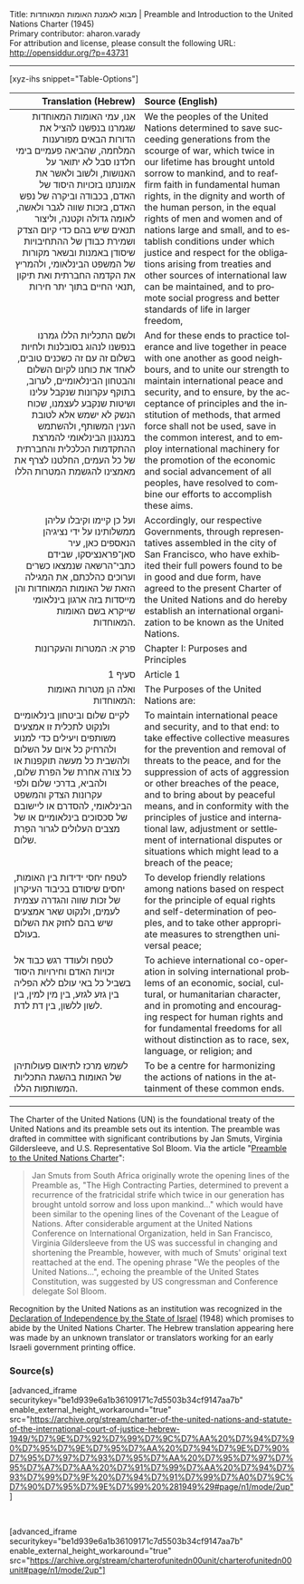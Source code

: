 <html>
<head></head>
<body>
Title: מבוא לאמנת האומות המאוחדות | Preamble and Introduction to the United Nations Charter (1945)<br />
Primary contributor: aharon.varady<br />
For attribution and license, please consult the following URL: <a href="http://opensiddur.org/?p=43731">http://opensiddur.org/?p=43731</a>
<p />
<hr />

[xyz-ihs snippet="Table-Options"]<table style="margin-left: auto; margin-right: auto;" class="draggable">
<thead><tr><th id="x" style="text-align: right;">Translation (Hebrew)</th><th style="text-align: left;">Source (English)</th></tr></thead>
<tbody>
<tr><td style="vertical-align:top;">
<div class="liturgy" lang="he" style="text-align: right;">
אנו, עמי האומות המאוחדות 
שגמרנו בנפשנו להציל את הדורות הבאים מפורענות המלחמה, 
שהביאה פעמיים בימי חלדנו סבל לא יתואר על האנושות,
ולשוב ולאשר את אמונתנו בזכויות היסוד של האדם, 
בכבודה וביקרה של נפש האדם, 
בזכות שווה לגבר ולאשה, לאומה גדולה וקטנה, 
וליצור תנאים 
שיש בהם כדי קיום הצדק ושמירת כבודן 
של ההתחיבויות שיסודן באמנות ובשאר מקורות של המשפט הבינלאומי, 
ולהמריץ את הקדמה החברתית ואת תיקון תנאי החיים בתוך יתר חירות,
</div></td>

<td style="vertical-align:top;">
<div class="english" lang="en" style="text-align: left;">
We the peoples of the United Nations 
determined to save succeeding generations from the scourge of war, 
which twice in our lifetime has brought untold sorrow to mankind, 
and to reaffirm faith in fundamental human rights, 
in the dignity and worth of the human person, 
in the equal rights of men and women and of nations large and small, 
and to establish conditions 
under which justice and respect for the obligations arising 
from treaties and other sources of international law can be maintained, 
and to promote social progress and better standards of life in larger freedom,
</div></td></tr>


<tr><td style="vertical-align:top;">
<div class="liturgy" lang="he" style="text-align: right;">
ולשם התכליות הללו גמרנו בנפשנו
לנהוג בסובלנות ולחיות 
בשלום זה עם זה כשכנים טובים,
לאחד את כוחנו לקיום השלום והבטחון הבינלאומיים, 
לערוב, בתוקף עקרונות שנקבל עלינו ושיטות שנקבע לעצמנו, 
שכוח הנשק לא ישמש אלא לטובת הענין המשותף, 
ולהשתמש במנגנון הבינלאומי 
להמרצת ההתקדמות הכלכלית והחברתית של כל העמים,
החלטנו לצרף את מאמצינו להגשמת המטרות הללו
</div></td>

<td style="vertical-align:top;">
<div class="english" lang="en" style="text-align: left;">
And for these ends
to practice tolerance and live together 
in peace with one another as good neighbours, 
and to unite our strength to maintain international peace and security, 
and to ensure, by the acceptance of principles and the institution of methods, 
that armed force shall not be used, save in the common interest, 
and to employ international machinery 
for the promotion of the economic and social advancement of all peoples,
have resolved to combine our efforts to accomplish these aims.
</div></td></tr>


<tr><td style="vertical-align:top;">
<div class="liturgy" lang="he" style="text-align: right;">
ועל כן קיימו וקיבלו עליהן ממשלותינו 
על ידי נציגיהן הנאספים כאן, עיר סאן־פראנציסקו, 
שבידם כתבי־הרשאה שנמצאו כשרים וערוכים כהלכתם, 
את המגילה הזאת של האומות המאוחדות 
והן מייסדות בזה ארגון בינלאומי שייקרא בשם האומות המאוחדות.
</div></td>

<td style="vertical-align:top;">
<div class="english" lang="en" style="text-align: left;">
Accordingly, our respective Governments, 
through representatives assembled in the city of San Francisco, 
who have exhibited their full powers found to be in good and due form, 
have agreed to the present Charter of the United Nations 
and do hereby establish an international organization to be known as the United Nations.
</div></td></tr>


<tr><td style="vertical-align:top;">
<div class="liturgy" lang="he" style="text-align: right;">
פרק א: המטרות והעקרונות
</div></td>

<td style="vertical-align:top;">
<div class="english" lang="en" style="text-align: left;">
Chapter I: Purposes and Principles
</div></td></tr>


<tr><td style="vertical-align:top;">
<div class="liturgy" lang="he" style="text-align: right;">
סעיף 1
</div></td>

<td style="vertical-align:top;">
<div class="english" lang="en" style="text-align: left;">
Article 1
</div></td></tr>


<tr><td style="vertical-align:top;">
<div class="liturgy" lang="he" style="text-align: right;">
ואלה הן מטרות האומות המאוחדות:
</div></td>

<td style="vertical-align:top;">
<div class="english" lang="en" style="text-align: left;">
The Purposes of the United Nations are:
</div></td></tr>


<tr><td style="vertical-align:top;">
<div class="liturgy" lang="he">
לקיים שלום וביטחון בינלאומיים ולנקוט לתכלית זו אמצעים משותפים ויעילים כדי למנוע ולהרחיק כל איום על השלום ולהשבית כל מעשה תוקפנות או כל צורה אחרת של הפרת שלום, ולהביא, בדרכי שלום ולפי עקרונות הצדק והמשפט הבינלאומי, להסדרם או ליישובם של סכסוכים בינלאומיים או של מצבים העלולים לגרור הפַרת שלום.
</div></td>

<td style="vertical-align:top;">
<div class="english" lang="en">
To maintain international peace and security, and to that end: to take effective collective measures for the prevention and removal of threats to the peace, and for the suppression of acts of aggression or other breaches of the peace, and to bring about by peaceful means, and in conformity with the principles of justice and international law, adjustment or settlement of international disputes or situations which might lead to a breach of the peace;
</div></td></tr>


<tr><td style="vertical-align:top;">
<div class="liturgy" lang="he">
לטפח יחסי ידידות בין האומות, יחסים שיסודם בכיבוד העיקרון של זכות שווה והגדרה עצמית לעמים, ולנקוט שאר אמצעים שיש בהם לחזק את השלום בעולם.
</div></td>

<td style="vertical-align:top;">
<div class="english" lang="en">
To develop friendly relations among nations based on respect for the principle of equal rights and self-determination of peoples, and to take other appropriate measures to strengthen universal peace;
</div></td></tr>


<tr><td style="vertical-align:top;">
<div class="liturgy" lang="he">
לטפח ולעודד רגש כבוד אל זכויות האדם וחירויות היסוד בשביל כל באי עולם ללא הפליה בין גזע לגזע, בין מין למין, בין לשון ללשון, בין דת לדת.
</div></td>

<td style="vertical-align:top;">
<div class="english" lang="en">
To achieve international co-operation in solving international problems of an economic, social, cultural, or humanitarian character, and in promoting and encouraging respect for human rights and for fundamental freedoms for all without distinction as to race, sex, language, or religion; and
</div></td></tr>


<tr><td style="vertical-align:top;">
<div class="liturgy" lang="he">
לשמש מרכז לתיאום פעולותיהן של האומות בהשגת התכליות המשותפות הללו.
</div></td>

<td style="vertical-align:top;">
<div class="english" lang="en">
To be a centre for harmonizing the actions of nations in the attainment of these common ends.
</div></td></tr>
</tbody></table>

<hr />

The Charter of the United Nations (UN) is the foundational treaty of the United Nations and its preamble sets out its intention. The preamble was drafted in committee with significant contributions by Jan Smuts, Virginia Gildersleeve, and U.S. Representative Sol Bloom. Via the article "<a href="https://en.wikipedia.org/wiki/Preamble_to_the_United_Nations_Charter">Preamble to the United Nations Charter</a>":

<blockquote>Jan Smuts from South Africa originally wrote the opening lines of the Preamble as, "The High Contracting Parties, determined to prevent a recurrence of the fratricidal strife which twice in our generation has brought untold sorrow and loss upon mankind..." which would have been similar to the opening lines of the Covenant of the League of Nations. After considerable argument at the United Nations Conference on International Organization, held in San Francisco, Virginia Gildersleeve from the US was successful in changing and shortening the Preamble, however, with much of Smuts' original text reattached at the end. The opening phrase "We the peoples of the United Nations...", echoing the preamble of the United States Constitution, was suggested by US congressman and Conference delegate Sol Bloom.</blockquote>

Recognition by the United Nations as an institution was recognized in the <a href="/?p=15325">Declaration of Independence by the State of Israel</a> (1948) which promises to abide by the United Nations Charter. The Hebrew translation appearing here was made by an unknown translator or translators working for an early Israeli government printing office.

<h3>Source(s)</h3>

[advanced_iframe securitykey="be1d939e6a1b36109171c7d5503b34cf9147aa7b" enable_external_height_workaround="true" src="https://archive.org/stream/charter-of-the-united-nations-and-statute-of-the-international-court-of-justice-hebrew-1949/%D7%9E%D7%92%D7%99%D7%9C%D7%AA%20%D7%94%D7%90%D7%95%D7%9E%D7%95%D7%AA%20%D7%94%D7%9E%D7%90%D7%95%D7%97%D7%93%D7%95%D7%AA%20%D7%95%D7%97%D7%95%D7%A7%D7%AA%20%D7%91%D7%99%D7%AA%20%D7%94%D7%93%D7%99%D7%9F%20%D7%94%D7%91%D7%99%D7%A0%D7%9C%D7%90%D7%95%D7%9E%D7%99%20%281949%29#page/n1/mode/2up"]

&nbsp;

[advanced_iframe securitykey="be1d939e6a1b36109171c7d5503b34cf9147aa7b" enable_external_height_workaround="true" src="https://archive.org/stream/charterofunitedn00unit/charterofunitedn00unit#page/n1/mode/2up"]

&nbsp;
</body>
</html>